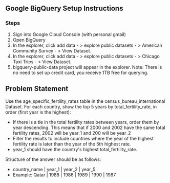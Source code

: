 ## Google BigQuery Setup Instructions
### Steps
1. Sign into Google Cloud Console (with personal gmail)
2. Open BigQuery
3. In the explorer, click add data - > explore public datasets - > American Community Survey - > View Dataset.
4. In the explorer, click add data - > explore public datasets - > Chicago Taxi Trips - > View Dataset.
5. bigquery-public-data project will appear in the explorer.
Note: There is no need to set up credit card, you receive 1TB free for querying.

## Problem Statement
Use the age_specific_fertility_rates table in the census_bureau_international Dataset.
For each country, show the top 5 years by total_fertility_rate, in order (first year is the highest):
* If there is a tie in the total fertility rates between years, order them by year descending. This means that if 2000 and 2002 have the same total fertility rates, 2002 will be year_1 and 200 will be year_2
* Filter the results to include countries where the year of the highest fertility rate is later than the year of the 5th highest rate.
* year_1 should have the country's highest total_fertility_rate. <br />

Structure of the answer should be as follows:
* country_name | year_1 | year_2 | year_5
* Example:
Qatar | 1988 | 1986 | 1989 | 1990 | 1987